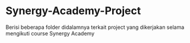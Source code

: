 # Synergy-Academy-Project
Berisi beberapa folder didalamnya terkait project yang dikerjakan selama mengikuti course Synergy Academy
